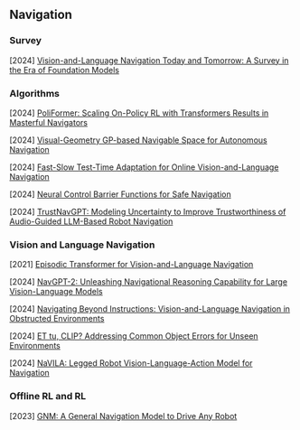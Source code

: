 ## Navigation

### Survey

[2024] [Vision-and-Language Navigation Today and Tomorrow: A Survey in the Era of Foundation Models](https://arxiv.org/abs/2407.07035)



### Algorithms

[2024] [PoliFormer: Scaling On-Policy RL with Transformers Results in Masterful Navigators](https://arxiv.org/abs/2406.20083)

[2024] [Visual-Geometry GP-based Navigable Space for Autonomous Navigation](https://arxiv.org/abs/2407.06545)

[2024] [Fast-Slow Test-Time Adaptation for Online Vision-and-Language Navigation](https://openreview.net/pdf?id=Zos5wsaB5r)

[2024] [Neural Control Barrier Functions for Safe Navigation](https://arxiv.org/abs/2407.19907)

[2024] [TrustNavGPT: Modeling Uncertainty to Improve Trustworthiness of Audio-Guided LLM-Based Robot Navigation](https://arxiv.org/abs/2408.01867)



### Vision and Language Navigation

[2021] [Episodic Transformer for Vision-and-Language Navigation](https://arxiv.org/abs/2105.06453)

[2024] [NavGPT-2: Unleashing Navigational Reasoning Capability for Large Vision-Language Models](https://arxiv.org/abs/2407.12366)

[2024] [Navigating Beyond Instructions: Vision-and-Language Navigation in Obstructed Environments](https://arxiv.org/abs/2407.21452)

[2024] [ET tu, CLIP? Addressing Common Object Errors for Unseen Environments](https://arxiv.org/abs/2406.17876)

[2024] [NaVILA: Legged Robot Vision-Language-Action Model for Navigation](https://arxiv.org/abs/2412.04453)



### Offline RL and RL

[2023] [GNM: A General Navigation Model to Drive Any Robot](https://sites.google.com/view/drive-any-robot)